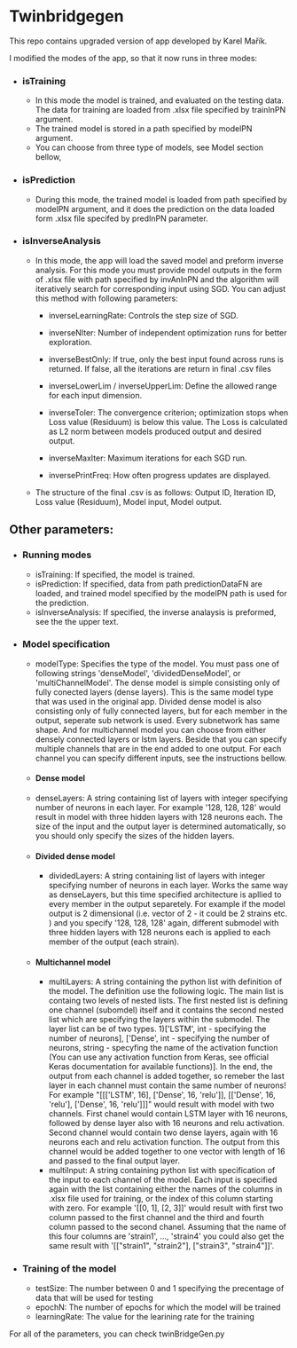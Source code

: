 # Twinbridgegen
This repo contains upgraded version of app developed by Karel Mařík. 

I modified the modes
of the app, so that it now runs in three modes:
- ### isTraining
  - In this mode the model is trained, and evaluated on the testing data. The data for training
  are loaded from .xlsx file specified by trainInPN argument.
  - The trained model is stored in a path specified by modelPN argument.
  - You can choose from three type of models, see Model section bellow,
- ### isPrediction
  - During this mode, the trained model is loaded from path specified by modelPN
  argument, and it does the prediction on the data loaded form .xlsx file specifed
  by predInPN parameter.
- ### isInverseAnalysis
  - In this mode, the app will load the saved model and preform inverse analysis. For
  this mode you must provide model outputs in the form of .xlsx file with path specified
  by invAnInPN and the algorithm will iteratively search for corresponding input using SGD.
  You can adjust this method with following parameters:
    - inverseLearningRate: Controls the step size of SGD.
  
    - inverseNIter: Number of independent optimization runs for better exploration.
  
    - inverseBestOnly: If true, only the best input found across runs is returned. If false, all the iterations are return in final .csv files
  
    - inverseLowerLim / inverseUpperLim: Define the allowed range for each input dimension. 
  
    - inverseToler: The convergence criterion; optimization stops when Loss value (Residuum) is below this value. The Loss is calculated as L2 norm between models produced output and desired output. 
  
    - inverseMaxIter: Maximum iterations for each SGD run.
  
    - inversePrintFreq: How often progress updates are displayed.
  - The structure of the final .csv is as follows: Output ID, Iteration ID, Loss value (Residuum), Model input, Model output.
## Other parameters:
- ### Running modes
  - isTraining: If specified, the model is trained.
  - isPrediction: If specified, data from path predictionDataFN are loaded, and trained model specified by the modelPN path is used for the prediction.
  - isInverseAnalysis: If specified, the inverse analaysis is preformed, see the the upper text.
- ### Model specification
  -  modelType: Specifies the type of the model. You must pass one of following strings 'denseModel', 'dividedDenseModel', or 'multiChannelModel'. The dense model is simple consisting only of fully conected layers (dense layers). This is the same model type that was used in the original app. Divided dense model is also consisting only of fully connected layers, but for each member in the output, seperate sub network is used. Every subnetwork has same shape. And for multichannel model you can choose from either densely connected layers or lstm layers. Beside that you can specify multiple channels that are in the end added to one output. For each channel you can specify different inputs, see the instructions bellow.
  -  #### Dense model
    -  denseLayers: A string containing list of layers with integer specifying number of neurons in each layer. For example '128, 128, 128' would result in model with three hidden layers with 128 neurons each. The size of the input and the output layer is determined automatically, so you should only specify the sizes of the hidden layers.
  - #### Divided dense model
    - dividedLayers: A string containing list of layers with integer specifying number of neurons in each layer. Works the same way as denseLayers, but this time specified architecture is apllied to every member in the output separetely. For example if the model output is 2 dimensional (i.e. vector of 2 - it could be 2 strains etc. ) and you specify '128, 128, 128' again, different submodel with three hidden layers with 128 neurons each is applied to each member of the output (each strain).
  - #### Multichannel model
    - multiLayers: A string containing the python list with definition of the model. The definition use the following logic. The main list is containg two levels of nested lists. The first nested list is defining one channel (subomdel) itself and it contains the second nested list which are specifying the layers within the submodel. The layer list can be of two types. 1)['LSTM', int - specifying the number of neurons], ['Dense', int - specifying the number of neurons, string - specyfing the name of the activation function (You can use any activation function from Keras, see official Keras documentation for available functions)]. In the end, the output from each channel is added together, so remeber the last layer in each channel must contain the same number of neurons! For example "[[['LSTM', 16], ['Dense', 16, 'relu']], [['Dense', 16, 'relu'], ['Dense', 16, 'relu']]]" would result with model with two channels. First chanel would contain LSTM layer with 16 neurons, followed by dense layer also with 16 neurons and relu activation. Second channel would contain two dense layers, again with 16 neurons each and relu activation function. The output from this channel would be added together to one vector with length of 16 and passed to the final output layer.
    - multiInput: A string containing python list with specification of the input to each channel of the model. Each input is specified again with the list containing either the names of the columns in .xlsx file used for training, or the index of this column starting with zero. For example '[[0, 1], [2, 3]]' would result with first two column passed to the first channel and the third and fourth column passed to the second chanel. Assuming that the name of this four columns are 'strain1', ..., 'strain4' you could also get the same result with '[["strain1", "strain2"], ["strain3", "strain4"]]'.
- ### Training of the model
  - testSize: The number between 0 and 1 specifying the precentage of data that will be used for testing
  - epochN: The number of epochs for which the model will be trained
  - learningRate: The value for the learining rate for the training

For all of the parameters, you can check twinBridgeGen.py
  
